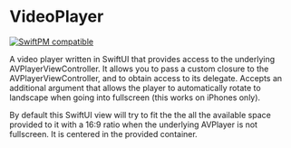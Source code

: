 # VideoPlayer

[![SwiftPM compatible](https://img.shields.io/badge/SwiftPM-compatible-brightgreen.svg)](https://swift.org/package-manager/) 

A video player written in SwiftUI that provides access to the underlying AVPlayerViewController. It allows you to pass a custom closure to the AVPlayerViewController, and to obtain access to its delegate. Accepts an additional argument that allows the player to automatically rotate to landscape when going into fullscreen (this works on iPhones only).

By default this SwiftUI view will try to fit the the all the available space provided to it with a 16:9 ratio when the underlying AVPlayer is not fullscreen. It is centered in the provided container.
